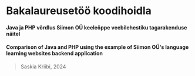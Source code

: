 # Bakalaureusetöö koodihoidla
#### Java ja PHP võrdlus Siimon OÜ keeleõppe veebilehestiku tagarakenduse näitel 

#### Comparison of Java and PHP using the example of Siimon OÜ's language learning websites backend application

> Saskia Kriibi,
> 2024
